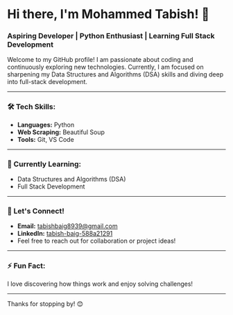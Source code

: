 # Hi there, I'm Mohammed Tabish! 👋

### Aspiring Developer | Python Enthusiast | Learning Full Stack Development

Welcome to my GitHub profile! I am passionate about coding and continuously exploring new technologies. Currently, I am focused on sharpening my Data Structures and Algorithms (DSA) skills and diving deep into full-stack development.

---

### 🛠 Tech Skills:
- **Languages:** Python
- **Web Scraping:** Beautiful Soup
- **Tools:** Git, VS Code

---

### 🌱 Currently Learning:
- Data Structures and Algorithms (DSA)
- Full Stack Development

---

### 💬 Let's Connect!
- **Email:** [tabishbaig8939@gmail.com](mailto:tabishbaig8939@gmail.com)
- **LinkedIn:** [tabish-baig-588a21291](http://linkedin.com/in/tabish-baig-588a21291)
- Feel free to reach out for collaboration or project ideas!

---

### ⚡ Fun Fact:
I love discovering how things work and enjoy solving challenges!

---

Thanks for stopping by! 😊
